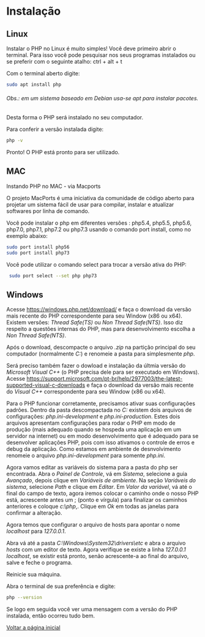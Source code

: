 # Instalação

## Linux
Instalar o PHP no Linux é muito simples! Você deve primeiro abrir o terminal. Para isso você pode pesquisar nos seus programas instalados ou se preferir com o seguinte atalho:
ctrl + alt + t

Com o terminal aberto digite:

```bash
sudo apt install php
```
###### Obs.: em um sistema baseado em Debian usa-se apt para instalar pacotes.  

Desta forma o PHP será instalado no seu computador.

Para conferir a versão instalada digite:

```bash
php -v
```
  
Pronto! O PHP está pronto para ser utilizado.

## MAC
Instando PHP no MAC - via Macports

O projeto MacPorts é uma iniciativa da comunidade de código aberto para projetar um sistema fácil de usar para compilar, instalar e atualizar softwares por linha de comando.

Você pode instalar o php em diferentes versões : php5.4, php5.5, php5.6, php7.0, php7.1, php7.2 ou php7.3 usando o comando port install, como no exemplo abaixo:

```bash
sudo port install php56
sudo port install php73
```

Você pode utilizar o comando select para trocar a versão ativa do PHP:

```bash
 sudo port select --set php php73
```

## Windows

Acesse https://windows.php.net/download/ e faça o download da versão mais recente do PHP correspondente para seu Window (x86 ou x64). Existem versões: *Thread Safe(TS)* ou *Non Thread Safe(NTS)*. Isso diz respeito a questões internas do PHP, mas para desenvolvimento escolha a *Non Thread Safe(NTS)*. 

Após o download, descompacte o arquivo *.zip* na partição principal do seu computador (normalmente *C:*) e renomeie a pasta para simplesmente *php*.

Será preciso também fazer o dowload e instalação da últmia versão do *Microsoft Visual C++* (o PHP precisa dele para ser executado em Windows). Acesse https://support.microsoft.com/pt-br/help/2977003/the-latest-supported-visual-c-downloads e faça o download da versão mais recente do *Visual C++* correspondente para seu Window (x86 ou x64).

Para o PHP funcionar corretamente, precisamos ativar suas configurações padrões. Dentro da pasta descompactada no *C:* existem dois arquivos de configurações: *php.ini-development* e *php.ini-production*. Estes dois arquivos apresentam configurações para rodar o PHP em modo de produção (mais adequado quando se hospeda uma aplicação em um servidor na internet) ou em modo desenvolvimento que é adequado para se desenvolver aplicações PHP, pois com isso ativamos o controle de erros e debug da aplicação. Como estamos em ambiente de desnvolvimento renomeie o arquivo *php.ini-development* para somente *php.ini*.

Agora vamos editar as variáveis do sistema para a pasta do php ser encontrada. Abra o *Painel de Controle*, vá em *Sistema*, selecione a guia *Avançado*, depois clique em *Variáveis de ambiente*. Na seção *Variáveis do sistema*, selecione *Path* e clique em *Editar*. Em *Valor da variável*, vá até o final do campo de texto, agora iremos colocar o caminho onde o nosso PHP está, acrescente antes um ; (ponto e vírgula) para finalizar os caminhos anteriores e coloque *c:\php*,. Clique em *Ok* em todas as janelas para confirmar a alteração.

Agora temos que configurar o arquivo de hosts para apontar o nome *localhost* para *127.0.0.1*.

Abra vá até a pasta *C:\Windows\System32\drivers\etc* e abra o arquivo *hosts* com um editor de texto. Agora verifique se existe a linha *127.0.0.1       localhost*, se existir está pronto, senão acrescente-a ao final do arquivo, salve e feche o programa.

Reinicie sua máquina.

Abra o terminal de sua preferência e digite:

```bash
php --version
```

Se logo em seguida você ver uma mensagem com a versão do PHP instalada, então ocorreu tudo bem.

[Voltar a página inicial](../README.md)
